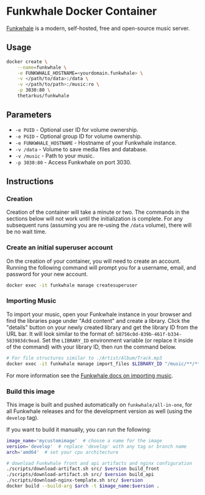 # Funkwhale Docker Container

[Funkwhale](https://funkwhale.audio/) is a modern, self-hosted, free and open-source music server.


## Usage
```sh
docker create \
	--name=funkwhale \
	-e FUNKWHALE_HOSTNAME=<yourdomain.funkwhale> \
	-v </path/to/data>:/data \
	-v </path/to/path>:/music:ro \
	-p 3030:80 \
	thetarkus/funkwhale
```


## Parameters
+ `-e PUID` - Optional user ID for volume ownership.
+ `-e PGID` - Optional group ID for volume ownership.
+ `-e FUNKWHALE_HOSTNAME` - Hostname of your Funkwhale instance.
+ `-v /data` - Volume to save media files and database.
+ `-v /music` - Path to your music.
+ `-p 3030:80` - Access Funkwhale on port 3030.


## Instructions
### Creation
Creation of the container will take a minute or two. The commands in the sections below will not work until the initialization is complete. For any subsequent runs (assuming you are re-using the `/data` volume), there will be no wait time.

### Create an initial superuser account
On the creation of your container, you will need to create an account. Running the following command will prompt you for a username, email, and password for your new account.
```sh
docker exec -it funkwhale manage createsuperuser
```

### Importing Music
To import your music, open your Funkwhale instance in your browser and find the libraries page under "Add content" and create a library. Click the "details" button on your newly created library and get the library ID from the URL bar. It will look similar to the format of: `b8756c0d-839b-461f-b334-583983dc9ead`.
Set the `LIBRARY_ID` environment variable (or replace it inside of the command) with your library ID, then run the command below.
```sh
# For file structures similar to ./Artist/Album/Track.mp3
docker exec -it funkwhale manage import_files $LIBRARY_ID "/music/**/**/*.mp3" --in-place --async
```
For more information see the [Funkwhale docs on importing music](https://docs.funkwhale.audio/importing-music.html).

### Build this image
This image is built and pushed automatically on `funkwhale/all-in-one`, for all Funkwhale releases and for the development version as well (using the `develop` tag).

If you want to build it manually, you can run the following:
```bash
image_name='mycustomimage'  # choose a name for the image
version='develop'  # replace 'develop' with any tag or branch name
arch='amd64'  # set your cpu architecture

# download Funkwhale front and api artifacts and nginx configuration
./scripts/download-artifact.sh src/ $version build_front
./scripts/download-artifact.sh src/ $version build_api
./scripts/download-nginx-template.sh src/ $version
docker build --build-arg $arch -t $image_name:$version .
```
